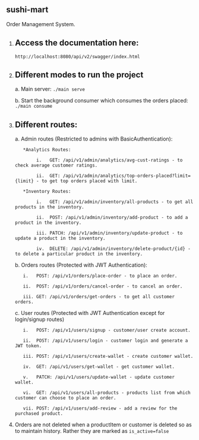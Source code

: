 ## sushi-mart
Order Management System. 

1. ## Access the documentation here:
     `http://localhost:8080/api/v2/swagger/index.html`

2. ## Different modes to run the project

     a. Main server: `./main serve`

     b. Start the background consumer which consumes the orders placed: `./main consume`

3. ## Different routes:

     a.   Admin routes (Restricted to admins with BasicAuthentication):

          *Analytics Routes:

               i.   GET: /api/v1/admin/analytics/avg-cust-ratings - to check average customer ratings.

               ii.  GET: /api/v1/admin/analytics/top-orders-placed?limit={limit} - to get top orders placed with limit.
          
          *Inventory Routes:

               i.   GET: /api/v1/admin/inventory/all-products - to get all products in the inventory.

               ii.  POST: /api/v1/admin/inventory/add-product - to add a product in the inventory.

               iii. PATCH: /api/v1/admin/inventory/update-product - to update a product in the inventory.

               iv.  DELETE: /api/v1/admin/inventory/delete-product/{id} - to delete a particular product in the inventory.
     
     b.   Orders routes (Protected with JWT Authentication):

          i.   POST: /api/v1/orders/place-order - to place an order.

          ii.  POST: /api/v1/orders/cancel-order - to cancel an order.

          iii. GET: /api/v1/orders/get-orders - to get all customer orders.
     
     c.   User routes (Protected with JWT Authentication except for login/signup routes)

          i.   POST: /api/v1/users/signup - customer/user create account.

          ii.  POST: /api/v1/users/login - customer login and generate a JWT token.

          iii. POST: /api/v1/users/create-wallet - create customer wallet.

          iv.  GET: /api/v1/users/get-wallet - get customer wallet.

          v.   PATCH: /api/v1/users/update-wallet - update customer wallet.

          vi.  GET: /api/v1/users/all-products - products list from which customer can choose to place an order.

          vii. POST: /api/v1/users/add-review - add a review for the purchased product.

4. Orders are not deleted when a productItem or customer is deleted so as to maintain history. Rather they are marked as `is_active=false`